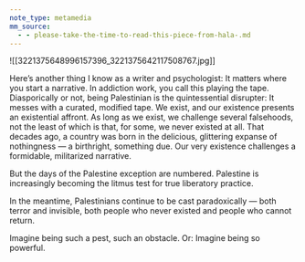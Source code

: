 ```yaml
---
note_type: metamedia
mm_source:
  - - please-take-the-time-to-read-this-piece-from-hala-.md
---
```


![[3221375648996157396_3221375642117508767.jpg]]

Here’s another thing I know as a writer and
psychologist: It matters where you start a
narrative. In addiction work, you call this
playing the tape. Diasporically or not, being
Palestinian is the quintessential disrupter: It
messes with a curated, modified tape. We exist,
and our existence presents an existential
affront. As long as we exist, we challenge
several falsehoods, not the least of which is that,
for some, we never existed at all. That decades
ago, a country was born in the delicious,
glittering expanse of nothingness — a
birthright, something due. Our very existence
challenges a formidable, militarized narrative.

But the days of the Palestine exception are
numbered. Palestine is increasingly becoming
the litmus test for true liberatory practice.

In the meantime, Palestinians continue to be
cast paradoxically — both terror and invisible,
both people who never existed and people who
cannot return.

Imagine being such a pest, such an obstacle. Or:
Imagine being so powerful.


